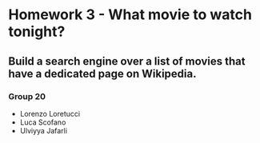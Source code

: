 # Homework 3 - What movie to watch tonight?
## Build a search engine over a list of movies that have a dedicated page on Wikipedia.
### Group 20

* Lorenzo Loretucci
* Luca Scofano 
* Ulviyya Jafarli
